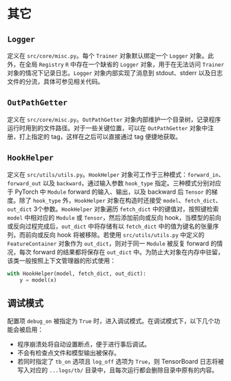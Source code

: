 # 其它

## `Logger`

定义在 `src/core/misc.py`。每个 `Trainer` 对象默认绑定一个 `Logger` 对象。此外，在全局 `Registry` `R` 中存在一个缺省的 `Logger` 对象，用于在无法访问 `Trainer` 对象的情况下记录日志。`Logger` 对象内部实现了消息到 stdout、stderr 以及日志文件的分流，具体可参见相关代码。

## `OutPathGetter`

定义在 `src/core/misc.py`。`OutPathGetter` 对象内部维护一个目录树，记录程序运行时用到的文件路径。对于一些关键位置，可以在 `OutPathGetter` 对象中注册，打上指定的 tag，这样在之后可以直接通过 tag 便捷地获取。

## `HookHelper` 

定义在 `src/utils/utils.py`。`HookHelper` 对象可工作于三种模式：`forward_in`、`forward_out` 以及 `backward`，通过输入参数 `hook_type` 指定。三种模式分别对应于 PyTorch 中 `Module` forward 的输入、输出，以及 backward 后 `Tensor` 的梯度。除了 `hook_type` 外，`HookHelper` 对象在构造时还接受 `model`、`fetch_dict`、`out_dict` 3个参数。`HookHelper` 对象遍历 `fetch_dict` 中的键值对，按照键检索 `model` 中相对应的 `Module` 或 `Tensor`，然后添加前向或反向 hook，当模型的前向或反向过程完成后，`out_dict` 中将存储有以 `fetch_dict` 中的值为键名的张量序列，而前向或反向 hook 将被移除。若使用 `src/utils/utils.py` 中定义的 `FeatureContainer` 对象作为 `out_dict`，则对于同一 `Module` 被反复 forward 的情况，每次 forward 的结果都将保存在 `out_dict` 中。为防止大对象在内存中驻留，该类一般按照上下文管理器的形式使用：

```python
with HookHelper(model, fetch_dict, out_dict):
    y = model(x)
```

## 调试模式

配置项 `debug_on` 被指定为 `True` 时，进入调试模式。在调试模式下，以下几个功能会被启用：

- 程序崩溃处将自动设置断点，便于进行事后调试。
- 不会有检查点文件和模型输出被保存。
- 若同时指定了 `tb_on` 选项且 `log_off` 选项为 `True`，则 TensorBoard 日志将被写入对应的 `...logs/tb/` 目录中，且每次运行都会删除目录中原有的内容。